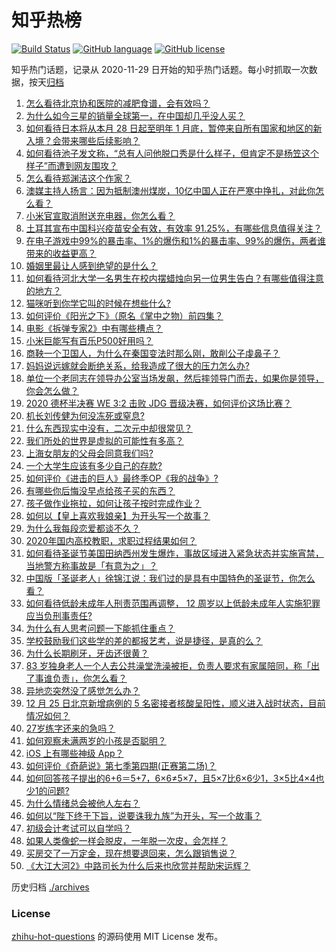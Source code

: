 # 知乎热榜
[![Build Status](https://github.com/ToWeLong/zhihu-hot-questions/workflows/CI/badge.svg)](https://github.com/ToWeLong/zhihu-hot-questions/actions)
[![GitHub language](https://img.shields.io/badge/language-golang-orange.svg)](https://golang.org/)
[![GitHub license](https://img.shields.io/github/license/ToWeLong/zhihu-hot-questions)](https://github.com/ToWeLong/zhihu-hot-questions/blob/main/LICENSE)

知乎热门话题，记录从 2020-11-29 日开始的知乎热门话题。每小时抓取一次数据，按天[归档](./archives)

<!-- BEGIN -->

1. [怎么看待北京协和医院的减肥食谱，会有效吗？](https://www.zhihu.com/question/435499783)
1. [为什么如今三星的销量全球第一，在中国却几乎没人买？](https://www.zhihu.com/question/396834552)
1. [如何看待日本将从本月 28 日起至明年 1 月底，暂停来自所有国家和地区的新入境？会带来哪些后续影响？](https://www.zhihu.com/question/436618445)
1. [如何看待池子发文称，“总有人问他脱口秀是什么样子，但肯定不是杨笠这个样子”而遭到网友围攻？](https://www.zhihu.com/question/436555197)
1. [怎么看待郑渊洁这个作家？](https://www.zhihu.com/question/336686884)
1. [澳媒主持人扬言：因为抵制澳州煤炭，10亿中国人正在严寒中挣扎，对此你怎么看？](https://www.zhihu.com/question/436545914)
1. [小米官宣取消附送充电器，你怎么看？](https://www.zhihu.com/question/436547020)
1. [土耳其宣布中国科兴疫苗安全有效，有效率 91.25%，有哪些信息值得关注？](https://www.zhihu.com/question/436528648)
1. [在电子游戏中99%的暴击率、1%的爆伤和1%的暴击率、99%的爆伤，两者谁带来的收益更高？](https://www.zhihu.com/question/436314102)
1. [婚姻里最让人感到绝望的是什么？](https://www.zhihu.com/question/318440939)
1. [如何看待河北大学一名男生在校内摆蜡烛向另一位男生告白？有哪些值得注意的地方？](https://www.zhihu.com/question/436619637)
1. [猫咪听到你学它叫的时候在想些什么?](https://www.zhihu.com/question/431639302)
1. [如何评价《阳光之下》（原名《掌中之物）前四集？](https://www.zhihu.com/question/436535475)
1. [电影《拆弹专家2》中有哪些槽点？](https://www.zhihu.com/question/436254910)
1. [小米巨能写有百乐P500好用吗？](https://www.zhihu.com/question/381493830)
1. [商鞅一个卫国人，为什么在秦国变法时那么刚，敢削公子虔鼻子？](https://www.zhihu.com/question/371338733)
1. [妈妈说远嫁就会断绝关系，给我造成了很大的压力怎么办?](https://www.zhihu.com/question/430789524)
1. [单位一个老同志在领导办公室当场发飙，然后摔领导门而去，如果你是领导，你会怎么做？](https://www.zhihu.com/question/360202125)
1. [2020 德杯半决赛 WE 3:2 击败 JDG 晋级决赛，如何评价这场比赛？](https://www.zhihu.com/question/436623225)
1. [机长刘传健为何没冻死或窒息?](https://www.zhihu.com/question/434556032)
1. [什么东西现实中没有，二次元中却很常见？](https://www.zhihu.com/question/436239126)
1. [我们所处的世界是虚拟的可能性有多高？](https://www.zhihu.com/question/367286887)
1. [上海女朋友的父母会同意我们吗?](https://www.zhihu.com/question/434199266)
1. [一个大学生应该有多少自己的存款?](https://www.zhihu.com/question/265878034)
1. [如何评价《进击的巨人》最终季OP《我的战争》?](https://www.zhihu.com/question/433819989)
1. [有哪些你后悔没早点给孩子买的东西？](https://www.zhihu.com/question/389543038)
1. [孩子做作业拖拉，如何让孩子按时完成作业？](https://www.zhihu.com/question/36459538)
1. [如何以【皇上喜欢我娘亲】为开头写一个故事？](https://www.zhihu.com/question/411852366)
1. [为什么我每段恋爱都谈不久？](https://www.zhihu.com/question/430691027)
1. [2020年国内高校教职，求职过程结果如何？](https://www.zhihu.com/question/371974520)
1. [如何看待圣诞节美国田纳西州发生爆炸，事故区域进入紧急状态并实施宵禁，当地警方称事故是「有意为之」？](https://www.zhihu.com/question/436518842)
1. [中国版「圣诞老人」徐锦江说：我们过的是具有中国特色的圣诞节，你怎么看？](https://www.zhihu.com/question/436479908)
1. [如何看待低龄未成年人刑责范围再调整， 12 周岁以上低龄未成年人实施犯罪应当负刑事责任?](https://www.zhihu.com/question/436571867)
1. [为什么有人思考问题一下能抓住重点？](https://www.zhihu.com/question/52801839)
1. [学校鼓励我们这些学的差的都报艺考，说是捷径，是真的么？](https://www.zhihu.com/question/432332313)
1. [为什么长期刷牙，牙齿还很黄？](https://www.zhihu.com/question/298299102)
1. [83 岁独身老人一个人去公共澡堂洗澡被拒，负责人要求有家属陪同，称「出了事谁负责」，你怎么看？](https://www.zhihu.com/question/435103581)
1. [异地恋突然没了感觉怎么办？](https://www.zhihu.com/question/434123823)
1. [12 月 25 日北京新增病例的 5 名密接者核酸呈阳性，顺义进入战时状态，目前情况如何？](https://www.zhihu.com/question/436558862)
1. [27岁练字还来的急吗？](https://www.zhihu.com/question/429629023)
1. [如何观察未满两岁的小孩是否聪明？](https://www.zhihu.com/question/434932545)
1. [iOS 上有哪些神级 App？](https://www.zhihu.com/question/27699000)
1. [如何评价《奇葩说》第七季第四期(正赛第二场)？](https://www.zhihu.com/question/436382932)
1. [如何回答孩子提出的6+6＝5+7，6×6≠5×7，且5×7比6×6少1，3×5比4×4也少1的问题?](https://www.zhihu.com/question/436352119)
1. [为什么情绪总会被他人左右？](https://www.zhihu.com/question/266665950)
1. [如何以“陛下终于下旨，说要诛我九族”为开头，写一个故事？](https://www.zhihu.com/question/436040578)
1. [初级会计考试可以自学吗？](https://www.zhihu.com/question/35450779)
1. [如果人类像蛇一样会脱皮，一年脱一次皮，会怎样？](https://www.zhihu.com/question/428798427)
1. [买房交了一万定金，现在想要退回来，怎么跟销售说？](https://www.zhihu.com/question/41903996)
1. [《大江大河2》中路司长为什么后来也欣赏并帮助宋运辉？](https://www.zhihu.com/question/436202852)

<!-- END -->

历史归档 [./archives](./archives)


### License
[zhihu-hot-questions](https://github.com/towelong/zhihu-hot-questions) 的源码使用 MIT License 发布。